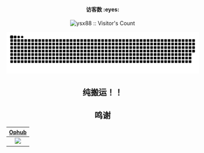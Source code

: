<h4 align="center">访客数 :eyes:</h4>

<p align="center"><img src="https://profile-counter.glitch.me/ysx88/count.svg" alt="ysx88 :: Visitor's Count" /></p>
<div align="center">
   
![](https://raw.githubusercontent.com/ysx88/ysx88/main/assets/github-snake.svg)

## 纯搬运！！
## 鸣谢
| [Ophub](https://github.com/ophub) |
| :-------------: |
| <img width="100" src="https://avatars.githubusercontent.com/u/68696949"/> |
